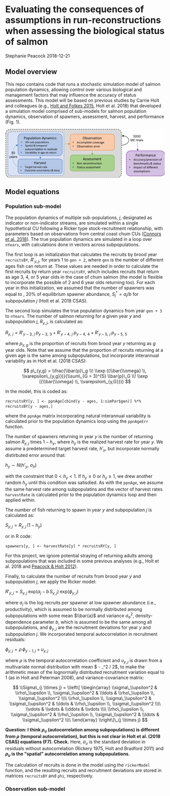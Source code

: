 Evaluating the consequences of assumptions in run-reconstructions when assessing the biological status of salmon
================
Stephanie Peacock
2018-12-21

Model overview
--------------

This repo contains code that runs a stochastic simulation model of salmon population dynamics, allowing control over various biological and management factors that may influence the accuracy of status assessments. This model will be based on previous studies by Carrie Holt and colleagues (e.g., [Holt and Folkes 2015](http://dx.doi.org/10.1016/j.fishres.2015.01.002), Holt et al. 2018) that developed a simulation model comprised of sub-models for salmon population dynamics, observation of spawners, assessment, harvest, and performance (Fig. 1).

![Fig. 1. Schematic of the simulation model, including sub-models for population dynamics, harvest, observation, assessment, and performance. The entire process will be repeated for different autocorrelation in residuals among sub-populations, inter-annual variability in age-at-return, bias in harvest, and observation errors (see research questions, above). Adapted from [Holt et al. (2016)](https://www.psc.org/fund-project/adapting-benchmarks/).](model.png)

Model equations
---------------

### Population sub-model

The population dynamics of multiple sub-populations, *j*, designated as indicator or non-indicator streams, are simulated within a single hypothetical CU following a Ricker type stock-recruitment relationship, with parameters based on observations from central coast chum CUs ([Connors et al. 2018](https://salmonwatersheds.ca/library/lib_442/)). The true population dynamics are simulated in a loop over `nYears`, with calculations done in vectors across subpopulations.

The first loop is an initialization that calculates the recruits by brood year `recruitsBY`, *R*′<sub>*y*, *j*</sub>, for years 1 to `gen + 2`, where `gen` is the number of different ages fish can return at. These values are needed in order to calculate the first recruits by return year `recruitsRY`, which includes recruits that return as age 3, 4, or 5 year olds in the case of chum salmon (the model is flexible to incorporate the possible of 2 and 6 year olds returning too). For each year in this initialization, we assumed that the number of spawners was equal to , 20% of equilibrium spawner abundance, *S*<sub>*j*</sub><sup>\*</sup> = *a*<sub>*j*</sub>/*b* for subpopulation *j* (Holt et al. 2018 CSAS).

The second loop simulates the true population dynamics from year `gen + 3` to `nYears`. The number of salmon returning for a given year *y* and subpopulation *j*, *R*<sub>*y*, *j*</sub>, is calculated as:

*R*<sub>*y*,  *j*</sub> = *R*′<sub>*y* − 3,  *j*</sub> *p*<sub>*y* − 3,  3</sub> + *R*′<sub>*y* − 4,  *j*</sub> *p*<sub>*y* − 4,  4</sub> + *R*′<sub>*y* − 5,  *j*</sub> *p*<sub>*y* − 5,  5</sub>

where *p*<sub>*y*, *g*</sub> is the proportion of recruits from brood year *y* returning as *g* year olds. Note that we assume that the proportion of recruits returning at a given age is the same among subpopulations, but incorporate interannual variability as in Holt et al. (2018 CSAS):

$$ p\_{y,g} = \\frac{\\bar{p}\_g \\! \\exp ({\\bar{\\omega} \\, \\varepsilon\_{y,g}})}{\\sum\_{G = 3}^{5} \\bar{p}\_G \\! \\exp ({\\bar{\\omega} \\, \\varepsilon\_{y,G}})} $$

In the model, this is coded as:

    recruitsRY[y, ] <- ppnAge[cbind(y - ages, 1:simPar$gen)] %*% recruitsBY[y - ages,]

where the `ppnAge` matrix incorporating natural interannual variability is calculated prior to the population dynamics loop using the `ppnAgeErr` function.

The number of spawners returning in year *y* is the number of returning salmon *R*<sub>*y*, *j*</sub> times 1 − *h*<sub>*y*</sub>, where *h*<sub>*y*</sub> is the realized harvest rate for year *y*. We assume a predetermined target harvest rate, *h*′<sub>*y*</sub>, but incorporate normally distirbuted error around that:

*h*<sub>*y*</sub> ∼ *N*(*h*′<sub>*y*</sub>,  *σ*<sub>*h*</sub>)

with the constraint that 0 &lt; *h*<sub>*y*</sub> &lt; 1. If *h*<sub>*y*</sub> ≤ 0 or *h*<sub>*y*</sub> ≥ 1, we drew another random *h*<sub>*y*</sub> until this condition was satisdied. As with the `ppnAge`, we assume the same harvest rate among subpopulatins and the vector of harvest rates `harvestRate` is calculated prior to the population dynamics loop and then applied within.

The number of fish returning to spawn in year *y* and subpopulation *j* is calculated as:

*S*<sub>*y*, *j*</sub> = *R*<sub>*y*, *j*</sub> (1 − *h*<sub>*y*</sub>)

or in R code:

    spawners[y, ] <- harvestRate[y] * recruitsRY[y, ]

For this project, we ignore potential straying of returning adults among subpopulations that was included in some previous analyses (e.g., Holt et al. 2018 and [Peacock & Holt 2012](http://www.nrcresearchpress.com/doi/full/10.1139/f2012-004)).

Finally, to calculate the number of recruits from brood year *y* and subpopulation *j*, we apply the Ricker model:

*R*′<sub>*y*, *j*</sub> = *S*<sub>*y*, *j*</sub> exp(*a*<sub>*j*</sub> − *b* *S*<sub>*y*, *j*</sub>) exp(*ϕ*<sub>*y*, *j*</sub>)

where *a*<sub>*j*</sub> is the log recruits per spawner at low spawner abundance (i.e., productivity), which is assumed to be normally distributed among subpopulations with some mean $\\bar{a}$ and variance *σ*<sub>*a*</sub><sup>2</sup>, density-dependence parameter *b*, which is assumed to be the same among all subpopulations, and *ϕ*<sub>*y*, *j*</sub> are the recruitment deviations for year *y* and subpopulation *j*. We incorporated temporal autocorrelation in recruitment residuals:

*ϕ*<sub>*y*, *j*</sub> = *ρ* *ϕ*<sub>*y* − 1, *j*</sub> + *υ*<sub>*y*, *j*</sub>

where *ρ* is the temporal autocorrelation coefficient and *υ*<sub>*y*, *j*</sub> is drawn from a multivariate normal distribution with mean $ - \_^2 / 2$, to make the arithmetic mean of the lognormally distributed recruitment variation equal to 1 (as in Holt and Peterman 2008), and variance-covariance matrix:

$$ \\Sigma\_{j \\times j} = \\left\[ \\begin{array} 
 \\sigma\_\\upsilon^2 & \\rho\_\\upsilon \\, \\sigma\_\\upsilon^2 & \\ldots & \\rho\_\\upsilon \\, \\sigma\_\\upsilon^2 \\\\
\\rho\_\\upsilon \\, \\sigma\_\\upsilon^2 & \\sigma\_\\upsilon^2 & \\ldots & \\rho\_\\upsilon \\, \\sigma\_\\upsilon^2 \\\\
\\vdots & \\vdots & \\ddots & \\vdots \\\\
\\rho\_\\upsilon \\, \\sigma\_\\upsilon^2 & \\rho\_\\upsilon \\, \\sigma\_\\upsilon^2 & \\ldots & \\sigma\_\\upsilon^2 \\\\ 
\\end{array} \\right\]\_{j \\times j} $$

**Question: I think *ρ*<sub>*υ*</sub> (autocorrelation among subpopulations) is different from *ρ* (temporal autocorrelation), but this is not clear in Holt et al. (2018 CSAS) equations (F7). Check.** Here, *σ*<sub>*υ*</sub> is the standard deviation in residuals without autocorrelation (Rickery 1975, Holt and Bradford 2011) and ***ρ*<sub>*υ*</sub> is the "spatial" autocorrelation among subpopulations.**

The calculation of recruits is done in the model using the `rickerModel` function, and the resulting recruits and recruitment deviations are stored in matrices `recruitsBY` and `phi`, respectively.

### Observation sub-model
